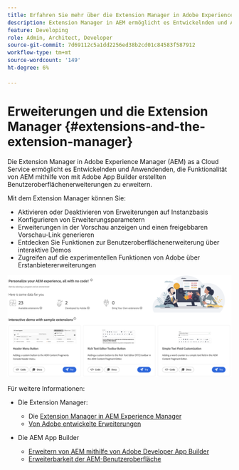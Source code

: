 ```yaml
---
title: Erfahren Sie mehr über die Extension Manager in Adobe Experience Manager as a Cloud Service
description: Extension Manager in AEM ermöglicht es Entwickelnden und Anwendenden, die Funktionalität von AEM mithilfe von mit App Builder erstellten Erweiterungen zu erweitern.
feature: Developing
role: Admin, Architect, Developer
source-git-commit: 7d69112c5a1dd2256ed38b2cd01c84583f587912
workflow-type: tm+mt
source-wordcount: '149'
ht-degree: 6%

---
```



# Erweiterungen und die Extension Manager {#extensions-and-the-extension-manager}

Die Extension Manager in Adobe Experience Manager (AEM) as a Cloud Service ermöglicht es Entwickelnden und Anwendenden, die Funktionalität von AEM mithilfe von mit Adobe App Builder erstellten Benutzeroberflächenerweiterungen zu erweitern.

Mit dem Extension Manager können Sie:

* Aktivieren oder Deaktivieren von Erweiterungen auf Instanzbasis
* Konfigurieren von Erweiterungsparametern
* Erweiterungen in der Vorschau anzeigen und einen freigebbaren Vorschau-Link generieren
* Entdecken Sie Funktionen zur Benutzeroberflächenerweiterung über interaktive Demos
* Zugreifen auf die experimentellen Funktionen von Adobe über Erstanbietererweiterungen

![Extension Manager in AEM](/help/implementing/developing/extending/assets/homepage.png)

Für weitere Informationen:

* Die Extension Manager:

   * Die [Extension Manager in AEM Experience Manager](https://developer.adobe.com/uix/docs/extension-manager/)
   * [Von Adobe entwickelte Erweiterungen](https://developer.adobe.com/uix/docs/extension-manager/extension-developed-by-adobe/)

* Die AEM App Builder

   * [Erweitern von AEM mithilfe von Adobe Developer App Builder](/help/implementing/developing/extending/app-builder/extending-aem-with-app-builder.md)
   * [Erweiterbarkeit der AEM-Benutzeroberfläche](https://experienceleague.adobe.com/de/docs/experience-manager-learn/cloud-service/developing/extensibility/ui/overview)